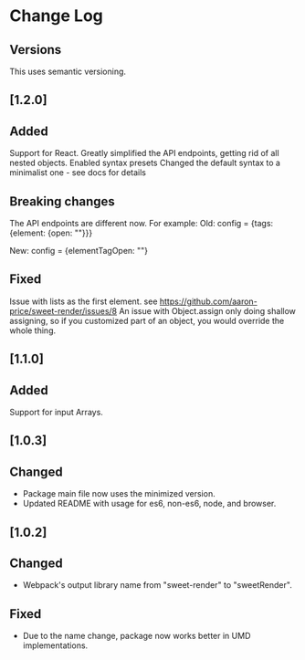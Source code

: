 # Change Log

## Versions
This uses semantic versioning.

## [1.2.0]
## Added
Support for React.
Greatly simplified the API endpoints, getting rid of all nested objects.
Enabled syntax presets
Changed the default syntax to a minimalist one - see docs for details

## Breaking changes
The API endpoints are different now. For example: 
Old:
config = {tags: {element: {open: ""}}} 

New:
config = {elementTagOpen: ""}

## Fixed
Issue with lists as the first element. see https://github.com/aaron-price/sweet-render/issues/8
An issue with Object.assign only doing shallow assigning, so if you customized part of an object, you would override the whole thing.

## [1.1.0]
## Added
Support for input Arrays.

## [1.0.3]
## Changed
- Package main file now uses the minimized version.
- Updated README with usage for es6, non-es6, node, and browser.

## [1.0.2]
## Changed
- Webpack's output library name from "sweet-render" to "sweetRender". 

## Fixed
- Due to the name change, package now works better in UMD implementations.